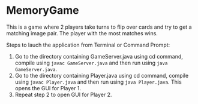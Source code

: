# MemoryGame

This is a game where 2 players take turns to flip over cards and try to get a matching image pair. The player with the most matches wins. 

Steps to lauch the application from Terminal or Command Prompt:
1) Go to the directory containing GameServer.java using cd command, compile using ```javac GameServer.java``` and then run using ```java GameServer.java```.
2) Go to the directory containing Player.java using cd command, compile using ```javac Player.java``` and then run using ```java Player.java```. This opens the GUI for Player 1.
3) Repeat step 2 to open GUI for Player 2.
